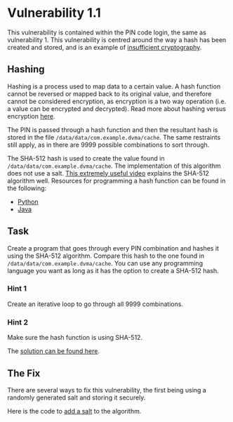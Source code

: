 # Vulnerability 1.1
This vulnerability is contained within the PIN code login, the same as vulnerability 1. This vulnerability is centred around the way a hash has been created and stored, and is an example of [insufficient cryptography].  

## Hashing
Hashing is a process used to map data to a certain value. A hash function cannot be reversed or mapped back to its original value, and therefore cannot be considered encryption, as encryption is a two way operation (i.e. a value can be encrypted and decrypted). Read more about hashing versus encryption [here].  

The PIN is passed through a hash function and then the resultant hash is stored in the file `/data/data/com.example.dvma/cache`. The same restraints still apply, as in there are 9999 possible combinations to sort through.  

The SHA-512 hash is used to create the value found in `/data/data/com.example.dvma/cache`. The implementation of this algorithm does not use a salt. [This extremely useful video] explains the SHA-512 algorithm well. Resources for programming a hash function can be found in the following:
* [Python]
* [Java]

## Task
Create a program that goes through every PIN combination and hashes it using the SHA-512 algorithm. Compare this hash to the one found in `/data/data/com.example.dvma/cache`. You can use any programming language you want as long as it has the option to create a SHA-512 hash.  

### Hint 1
Create an iterative loop to go through all 9999 combinations.

### Hint 2
Make sure the hash function is using SHA-512.  

The [solution can be found here].

## The Fix
There are several ways to fix this vulnerability, the first being using a randomly generated salt and storing it securely.  

Here is the code to [add a salt] to the algorithm.  

[insufficient cryptography]: https://owasp.org/www-project-mobile-top-10/2016-risks/m5-insufficient-cryptography
[Java]: https://techexpertise.medium.com/java-cryptographic-hash-functions-a7ae28f3fa42
[Python]: https://www.geeksforgeeks.org/sha-in-python/
[This extremely useful video]: https://www.youtube.com/watch?v=DMtFhACPnTY&t=351s
[here]: https://aboutssl.org/hashing-vs-encryption/
[solution can be found here]: https://pl.kotl.in/5Fr98F7zB
[add a salt]: https://pl.kotl.in/3OPg6532F

